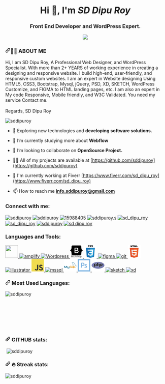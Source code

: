 <h1 align="center">Hi 👋, I'm <i>SD Dipu Roy</i></h1>
<h3 align="center">Front End Developer and WordPress Expert.</h3>

<p dir="auto" align="center">
    <a href="https://git.io/typing-svg" rel="nofollow"><img src="https://camo.githubusercontent.com/3e227bb5bbc657444206f3f69fc6ed8f239f41137cc5bca4111b6a7f088b9c59/68747470733a2f2f726561646d652d747970696e672d7376672e6865726f6b756170702e636f6d2f3f636f6c6f723d2532334637344334432673697a653d32352663656e7465723d74727565267643656e7465723d747275652677696474683d363030266c696e65733d42652b612b4c6561726e6572" data-canonical-src="https://readme-typing-svg.herokuapp.com/?color=%23F74C4C&amp;size=25&amp;center=true&amp;vCenter=true&amp;width=600&amp;lines=Be+a+Learner" style="max-width: 100%;"></a>
</p>

<h3 dir="auto"><a id="user-content-️-about-me-" class="anchor" aria-hidden="true" href="#️-about-me-"><svg class="octicon octicon-link" viewBox="0 0 16 16" version="1.1" width="16" height="16" aria-hidden="true"><path fill-rule="evenodd" d="M7.775 3.275a.75.75 0 001.06 1.06l1.25-1.25a2 2 0 112.83 2.83l-2.5 2.5a2 2 0 01-2.83 0 .75.75 0 00-1.06 1.06 3.5 3.5 0 004.95 0l2.5-2.5a3.5 3.5 0 00-4.95-4.95l-1.25 1.25zm-4.69 9.64a2 2 0 010-2.83l2.5-2.5a2 2 0 012.83 0 .75.75 0 001.06-1.06 3.5 3.5 0 00-4.95 0l-2.5 2.5a3.5 3.5 0 004.95 4.95l1.25-1.25a.75.75 0 00-1.06-1.06l-1.25 1.25a2 2 0 01-2.83 0z"></path></svg></a><g-emoji class="g-emoji" alias="raising_hand_man" fallback-src="https://github.githubassets.com/images/icons/emoji/unicode/1f64b-2642.png">🙋‍♂️</g-emoji> ABOUT ME </h3>

<p align="left">
    Hi, I am SD Dipu Roy, A Professional Web Designer, and WordPress Specialist. With more than 2+ YEARS of working experience in creating a designing and responsive website. I build high-end, user-friendly, and responsive custom websites. I am an expert in Website designing Using HTML5, CSS3, Bootstrap, Mysql, jQuery, PSD, XD, SKETCH, WordPress Customize, and FIGMA to HTML landing pages, etc. I am also an expert in My code Responsive, Mobile friendly, and W3C Validated. You need my service Contact me. <br><br>
    Regards,
    SD Dipu Roy
</p>

<p align="left"> <img src="https://komarev.com/ghpvc/?username=sddipuroy&label=Profile%20views&color=0e75b6&style=flat" alt="sddipuroy" /> </p>

- 🔭 Exploring new technologies and **developing software solutions.**

- 🌱 I’m currently studying more about **Webflow**

- 👯 I’m looking to collaborate on **OpenSource Project.**

- 👨‍💻 All of my projects are available at [https://github.com/sddipuroy](https://github.com/sddipuroy)

- 🔗 I'm currently working at Fiverr [https://www.fiverr.com/sd_dipu_roy](https://www.fiverr.com/sd_dipu_roy)

- 📫 How to reach me **info.sddipuroy@gmail.com**

<h3 align="left">Connect with me:</h3>
<p align="left">
<a href="https://twitter.com/sddipuroy" target="blank"><img align="center" src="https://raw.githubusercontent.com/rahuldkjain/github-profile-readme-generator/master/src/images/icons/Social/twitter.svg" alt="sddipuroy" height="30" width="40" /></a>
<a href="https://linkedin.com/in/sddipuroy" target="blank"><img align="center" src="https://raw.githubusercontent.com/rahuldkjain/github-profile-readme-generator/master/src/images/icons/Social/linked-in-alt.svg" alt="sddipuroy" height="30" width="40" /></a>
<a href="https://stackoverflow.com/users/15988405" target="blank"><img align="center" src="https://raw.githubusercontent.com/rahuldkjain/github-profile-readme-generator/master/src/images/icons/Social/stack-overflow.svg" alt="15988405" height="30" width="40" /></a>
<a href="https://fb.com/sddipuroy.1" target="blank"><img align="center" src="https://raw.githubusercontent.com/rahuldkjain/github-profile-readme-generator/master/src/images/icons/Social/facebook.svg" alt="sddipuroy.s" height="30" width="40" /></a>
<a href="https://instagram.com/sd_dipu_roy" target="blank"><img align="center" src="https://raw.githubusercontent.com/rahuldkjain/github-profile-readme-generator/master/src/images/icons/Social/instagram.svg" alt="sd_dipu_roy" height="30" width="40" /></a>
<a href="https://www.fiverr.com/sd_dipu_roy" target="blank"><img align="center" src="view-source:https://fiverr-res.cloudinary.com/npm-assets/layout-server/favicon.52df53a.ico" alt="sd_dipu_roy" height="30" width="40" /></a>
<a href="https://dribbble.com/sddipuroy" target="blank"><img align="center" src="https://raw.githubusercontent.com/rahuldkjain/github-profile-readme-generator/master/src/images/icons/Social/dribbble.svg" alt="sddipuroy" height="30" width="40" /></a>
<a href="https://www.youtube.com/c/sd dipu roy" target="blank"><img align="center" src="https://raw.githubusercontent.com/rahuldkjain/github-profile-readme-generator/master/src/images/icons/Social/youtube.svg" alt="sd dipu roy" height="30" width="40" /></a>
</p>

<h3 align="left">Languages and Tools:</h3>
<p align="left"> <a href="https://webflow.com/@sddipuroy/" target="_blank" rel="noreferrer"> <img src="https://assets-global.website-files.com/5d3e265ac89f6a3e64292efc/5d5595354de4fbdd8c554dba_default_webclip.png" width="40" height="40"/> </a><a href="https://www.squarespace.com/" target="_blank" rel="noreferrer"> <img src="view-source:https://images.squarespace-cdn.com/content/5134cbefe4b0c6fb04df8065/1541453017272-VW5DX9K6F21C7VZZTZYR/sqsp-favicon.ico?content-type=image%2Fx-icon" alt="amplify" width="40" height="40"/> </a> <a href="https://wordpress.com" target="_blank" rel="noreferrer"> <img src="https://s1.wp.com/i/favicons/favicon-96x96.png" alt="Wordpress" width="40" height="40"/> </a> <a href="https://getbootstrap.com" target="_blank" rel="noreferrer"> <img src="https://raw.githubusercontent.com/devicons/devicon/master/icons/bootstrap/bootstrap-plain-wordmark.svg" alt="bootstrap" width="40" height="40"/> </a> <a href="https://www.w3schools.com/css/" target="_blank" rel="noreferrer"> <img src="https://raw.githubusercontent.com/devicons/devicon/master/icons/css3/css3-original-wordmark.svg" alt="css3" width="40" height="40"/> </a> <a href="https://www.figma.com/" target="_blank" rel="noreferrer"> <img src="https://www.vectorlogo.zone/logos/figma/figma-icon.svg" alt="figma" width="40" height="40"/> </a> <a href="https://git-scm.com/" target="_blank" rel="noreferrer"> <img src="https://www.vectorlogo.zone/logos/git-scm/git-scm-icon.svg" alt="git" width="40" height="40"/> </a> <a href="https://www.w3.org/html/" target="_blank" rel="noreferrer"> <img src="https://raw.githubusercontent.com/devicons/devicon/master/icons/html5/html5-original-wordmark.svg" alt="html5" width="40" height="40"/> </a> <a href="https://www.adobe.com/in/products/illustrator.html" target="_blank" rel="noreferrer"> <img src="https://www.vectorlogo.zone/logos/adobe_illustrator/adobe_illustrator-icon.svg" alt="illustrator" width="40" height="40"/> </a> <a href="https://developer.mozilla.org/en-US/docs/Web/JavaScript" target="_blank" rel="noreferrer"> <img src="https://raw.githubusercontent.com/devicons/devicon/master/icons/javascript/javascript-original.svg" alt="javascript" width="40" height="40"/> </a> <a href="https://www.microsoft.com/en-us/sql-server" target="_blank" rel="noreferrer"> <img src="https://www.svgrepo.com/show/303229/microsoft-sql-server-logo.svg" alt="mssql" width="40" height="40"/> </a> <a href="https://www.mysql.com/" target="_blank" rel="noreferrer"> <img src="https://raw.githubusercontent.com/devicons/devicon/master/icons/mysql/mysql-original-wordmark.svg" alt="mysql" width="40" height="40"/> </a> <a href="https://www.photoshop.com/en" target="_blank" rel="noreferrer"> <img src="https://raw.githubusercontent.com/devicons/devicon/master/icons/photoshop/photoshop-line.svg" alt="photoshop" width="40" height="40"/> </a> <a href="https://www.php.net" target="_blank" rel="noreferrer"> <img src="https://raw.githubusercontent.com/devicons/devicon/master/icons/php/php-original.svg" alt="php" width="40" height="40"/> </a> <a href="https://www.sketch.com/" target="_blank" rel="noreferrer"> <img src="https://www.vectorlogo.zone/logos/sketchapp/sketchapp-icon.svg" alt="sketch" width="40" height="40"/> </a> <a href="https://www.adobe.com/products/xd.html" target="_blank" rel="noreferrer"> <img src="https://cdn.worldvectorlogo.com/logos/adobe-xd.svg" alt="xd" width="40" height="40"/> </a> </p>

<h3 dir="auto"><a id="user-content--most-used-languages-" class="anchor" aria-hidden="true" href="#-most-used-languages-"><svg class="octicon octicon-link" viewBox="0 0 16 16" version="1.1" width="16" height="16" aria-hidden="true"><path fill-rule="evenodd" d="M7.775 3.275a.75.75 0 001.06 1.06l1.25-1.25a2 2 0 112.83 2.83l-2.5 2.5a2 2 0 01-2.83 0 .75.75 0 00-1.06 1.06 3.5 3.5 0 004.95 0l2.5-2.5a3.5 3.5 0 00-4.95-4.95l-1.25 1.25zm-4.69 9.64a2 2 0 010-2.83l2.5-2.5a2 2 0 012.83 0 .75.75 0 001.06-1.06 3.5 3.5 0 00-4.95 0l-2.5 2.5a3.5 3.5 0 004.95 4.95l1.25-1.25a.75.75 0 00-1.06-1.06l-1.25 1.25a2 2 0 01-2.83 0z"></path></svg></a> Most Used Languages: </h3>

<p><img align="left" src="https://github-readme-stats.vercel.app/api/top-langs?username=sddipuroy&show_icons=true&locale=en&layout=compact" alt="sddipuroy" /></p> <br><br><br><br><br><br><br>

<h3 dir="auto"><a id="user-content--github-stats-" class="anchor" aria-hidden="true" href="#-github-stats-"><svg class="octicon octicon-link" viewBox="0 0 16 16" version="1.1" width="16" height="16" aria-hidden="true"><path fill-rule="evenodd" d="M7.775 3.275a.75.75 0 001.06 1.06l1.25-1.25a2 2 0 112.83 2.83l-2.5 2.5a2 2 0 01-2.83 0 .75.75 0 00-1.06 1.06 3.5 3.5 0 004.95 0l2.5-2.5a3.5 3.5 0 00-4.95-4.95l-1.25 1.25zm-4.69 9.64a2 2 0 010-2.83l2.5-2.5a2 2 0 012.83 0 .75.75 0 001.06-1.06 3.5 3.5 0 00-4.95 0l-2.5 2.5a3.5 3.5 0 004.95 4.95l1.25-1.25a.75.75 0 00-1.06-1.06l-1.25 1.25a2 2 0 01-2.83 0z"></path></svg></a> GITHUB stats: </h3>
<p>&nbsp;<img align="center" src="https://github-readme-stats.vercel.app/api?username=sddipuroy&show_icons=true&locale=en" alt="sddipuroy" /></p>

<h3 dir="auto"><a id="user-content---streak-stats-" class="anchor" aria-hidden="true" href="#--streak-stats-"><svg class="octicon octicon-link" viewBox="0 0 16 16" version="1.1" width="16" height="16" aria-hidden="true"><path fill-rule="evenodd" d="M7.775 3.275a.75.75 0 001.06 1.06l1.25-1.25a2 2 0 112.83 2.83l-2.5 2.5a2 2 0 01-2.83 0 .75.75 0 00-1.06 1.06 3.5 3.5 0 004.95 0l2.5-2.5a3.5 3.5 0 00-4.95-4.95l-1.25 1.25zm-4.69 9.64a2 2 0 010-2.83l2.5-2.5a2 2 0 012.83 0 .75.75 0 001.06-1.06 3.5 3.5 0 00-4.95 0l-2.5 2.5a3.5 3.5 0 004.95 4.95l1.25-1.25a.75.75 0 00-1.06-1.06l-1.25 1.25a2 2 0 01-2.83 0z"></path></svg></a> <g-emoji class="g-emoji" alias="fire" fallback-src="https://github.githubassets.com/images/icons/emoji/unicode/1f525.png">🔥</g-emoji> Streak stats: </h3>
<p><img align="center" src="https://github-readme-streak-stats.herokuapp.com/?user=sddipuroy&" alt="sddipuroy" /></p><br>

